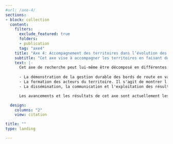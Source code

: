 ```yaml
---
#url: /axe-4/
sections:
- block: collection
  content:
    filters:
      exclude_featured: true
      folders:
      - publication
      tag: "axe4"
    title: "Axe 4: Accompagnement des territoires dans l’évolution des pratiques"
    subtitle: "Cet axe vise à accompagner les territoires en faisant de la chaire un espace d’échange, de restitution et de mise à disposition de connaissances par la démonstration des outils/méthodes développés dans les axes précédents, par la formation et la mise en valeur des bonnes pratiques sur les territoires d’expérimentation."      
    text: |-      
      Cet axe de recherche peut lui-même être décomposé en différentes activités:
      
      - La démonstration de la gestion durable des bords de route en validant le bon fonctionnement des outils développés et en servant de vitrine des bonnes pratiques pour les territoires et le grand public.
      - La formation des acteurs du territoire. Il s'agit de montrer l'intérêt des approches systémiques dans les processus de décisions.
      - La dissémination, la communication et l'exploitation des résultats de démonstration dans le but d'encourager un changement vers des pratiques durables.

      Les avancements et les résultats de cet axe sont actuellement les suivants:

  design:
    columns: "2"
    view: citation

title: ""
type: landing

---
```


